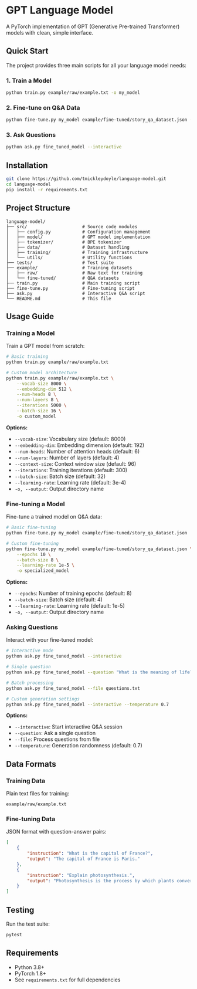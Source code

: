 # GPT Language Model

A PyTorch implementation of GPT (Generative Pre-trained Transformer) models with clean, simple interface.

## Quick Start

The project provides three main scripts for all your language model needs:

### 1. Train a Model
```bash
python train.py example/raw/example.txt -o my_model
```

### 2. Fine-tune on Q&A Data  
```bash
python fine-tune.py my_model example/fine-tuned/story_qa_dataset.json -o fine_tuned_model
```

### 3. Ask Questions
```bash
python ask.py fine_tuned_model --interactive
```

## Installation

```bash
git clone https://github.com/tmickleydoyle/language-model.git
cd language-model
pip install -r requirements.txt
```

## Project Structure

```
language-model/
├── src/                     # Source code modules
│   ├── config.py            # Configuration management
│   ├── model/               # GPT model implementation
│   ├── tokenizer/           # BPE tokenizer
│   ├── data/                # Dataset handling
│   ├── training/            # Training infrastructure
│   └── utils/               # Utility functions
├── tests/                   # Test suite
├── example/                 # Training datasets
│   ├── raw/                 # Raw text for training
│   └── fine-tuned/          # Q&A datasets
├── train.py                 # Main training script
├── fine-tune.py             # Fine-tuning script
├── ask.py                   # Interactive Q&A script
└── README.md                # This file
```

## Usage Guide

### Training a Model

Train a GPT model from scratch:

```bash
# Basic training
python train.py example/raw/example.txt

# Custom model architecture
python train.py example/raw/example.txt \
    --vocab-size 8000 \
    --embedding-dim 512 \
    --num-heads 8 \
    --num-layers 8 \
    --iterations 5000 \
    --batch-size 16 \
    -o custom_model
```

**Options:**
- `--vocab-size`: Vocabulary size (default: 8000)
- `--embedding-dim`: Embedding dimension (default: 192)
- `--num-heads`: Number of attention heads (default: 6)
- `--num-layers`: Number of layers (default: 4)
- `--context-size`: Context window size (default: 96)
- `--iterations`: Training iterations (default: 300)
- `--batch-size`: Batch size (default: 32)
- `--learning-rate`: Learning rate (default: 3e-4)
- `-o, --output`: Output directory name

### Fine-tuning a Model

Fine-tune a trained model on Q&A data:

```bash
# Basic fine-tuning
python fine-tune.py my_model example/fine-tuned/story_qa_dataset.json

# Custom fine-tuning
python fine-tune.py my_model example/fine-tuned/story_qa_dataset.json \
    --epochs 10 \
    --batch-size 8 \
    --learning-rate 1e-5 \
    -o specialized_model
```

**Options:**
- `--epochs`: Number of training epochs (default: 8)
- `--batch-size`: Batch size (default: 4)
- `--learning-rate`: Learning rate (default: 1e-5)
- `-o, --output`: Output directory name

### Asking Questions

Interact with your fine-tuned model:

```bash
# Interactive mode
python ask.py fine_tuned_model --interactive

# Single question
python ask.py fine_tuned_model --question "What is the meaning of life?"

# Batch processing
python ask.py fine_tuned_model --file questions.txt

# Custom generation settings
python ask.py fine_tuned_model --interactive --temperature 0.7
```

**Options:**
- `--interactive`: Start interactive Q&A session
- `--question`: Ask a single question
- `--file`: Process questions from file
- `--temperature`: Generation randomness (default: 0.7)

## Data Formats

### Training Data
Plain text files for training:
```
example/raw/example.txt
```

### Fine-tuning Data
JSON format with question-answer pairs:
```json
[
    {
        "instruction": "What is the capital of France?",
        "output": "The capital of France is Paris."
    },
    {
        "instruction": "Explain photosynthesis.",
        "output": "Photosynthesis is the process by which plants convert sunlight into energy..."
    }
]
```

## Testing

Run the test suite:
```bash
pytest
```

## Requirements

- Python 3.8+
- PyTorch 1.8+
- See `requirements.txt` for full dependencies
